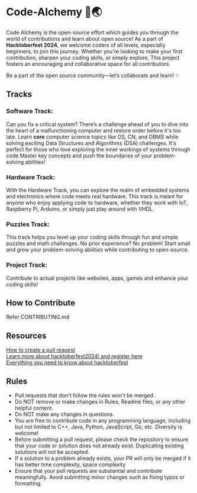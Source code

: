 # Code-Alchemy 🚀🌏

Code Alchemy is the open-source effort which guides you through the world of contributions and learn about open source! As a part of **Hacktoberfest 2024**, we welcome coders of all levels, especially beginners, to join this journey. Whether you're looking to make your first contribution, sharpen your coding skills, or simply explore, This project fosters an encouraging and collaborative space for all contributors.

Be a part of the open source community—let’s collaborate and learn! ✨


## Tracks

### Software Track:
Can you fix a critical system? There’s a challenge ahead of you to dive into the heart of a malfunctioning computer and restore order before it's too late. Learn **core** computer science topics like OS, CN, and DBMS while solving exciting Data Structures and Algorithms (DSA) challenges. It's perfect for those who love exploring the inner workings of systems through code.Master key concepts and push the boundaries of your problem-solving abilities!

### Hardware Track:
With the Hardware Track, you can explore the realm of embedded systems and electronics where code meets real hardware. This track is meant for anyone who enjoy applying code to hardware, whether they work with IoT, Raspberry Pi, Arduino, or simply just play around with VHDL. 

### Puzzles Track:
This track helps you level up your coding skills through fun and simple puzzles and math challenges. No prior experience? No problem! Start small and grow your problem-solving abilities while contributing to open-source.


### Project Track:
Contribute to actual projects like websites, apps, games and enhance your coding skills!


## How to Contribute
Refer CONTRIBUTING.md

## Resources
[How to create a pull request](https://www.youtube.com/watch?v=jRLGobWwA3Y)\
[Learn more about hacktoberfest2024! and register here](https://hacktoberfest.com/)\
[Everything you need to know about hacktoberfest](https://dev.to/jfmartinz/hacktoberfest-2024-everything-you-need-to-know-29h7)


## Rules
- Pull requests that don't follow the rules won't be merged.
- Do NOT remove or make changes in Rules, Readme files, or any other helpful content.
- Do NOT make any changes in questions.
- You are free to contribute code in any programming language, including but not limited to C++, Java, Python, JavaScript, Go, etc. Diversity is welcome!
- Before submitting a pull request, please check the repository to ensure that your code or solution does not already exist. Duplicating existing solutions will not be accepted.
- If a solution to a problem already exists, your PR will only be merged if it has better time complexity, space complexity
- Ensure that your pull requests are substantial and contribute meaningfully. Avoid submitting minor changes such as fixing typos or formatting.





